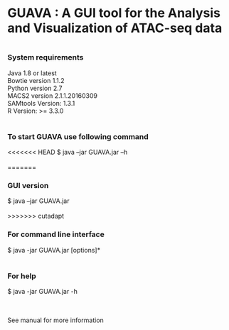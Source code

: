 <h1> GUAVA : A GUI tool for the Analysis and Visualization of ATAC-seq data </h1>

#

<h3>System requirements</h3>
  Java 1.8 or latest<br/>
  Bowtie version 1.1.2<br/>
  Python version 2.7<br/>
  MACS2 version 2.1.1.20160309<br/>
  SAMtools Version: 1.3.1<br/>
  R Version: >= 3.3.0<br/><br/>

<h3>To start GUAVA use following command</h3>
<<<<<<< HEAD
  $	java –jar GUAVA.jar –h<br/><br/>
=======

<h3>GUI version</h3>
$	java –jar GUAVA.jar <br/><br/>
>>>>>>> cutadapt

<h3>For command line interface</h3>
  $ java -jar GUAVA.jar [options]*<br/><br/>
  
<h3>For help</h3> 
  $ java -jar GUAVA.jar -h<br/><br/><br/>

See manual for more information</h3> <br/>
